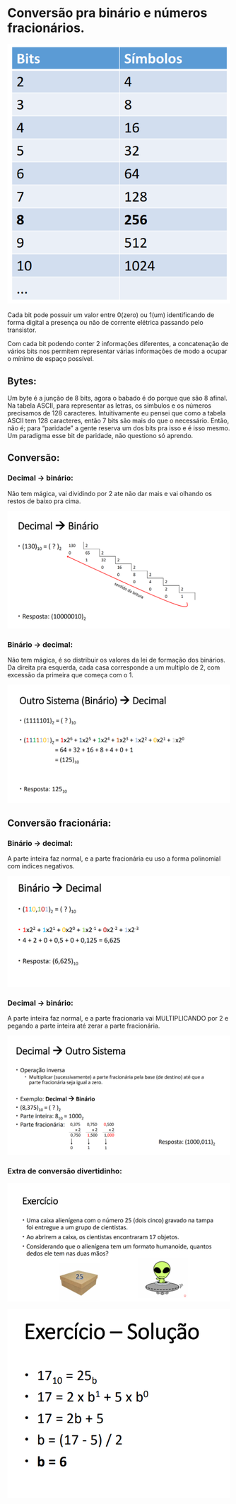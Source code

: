 # Conversão pra binário e números fracionários.

![Captura de tela de 2023-03-16 14-44-28.png](Captura_de_tela_de_2023-03-16_14-44-28.png)

Cada bit pode possuir um valor entre 0(zero) ou 1(um) identificando de forma digital a presença ou não de corrente elétrica passando pelo transistor.

Com cada bit podendo conter 2 informações diferentes, a concatenação de vários bits nos permitem representar várias informações de modo a ocupar o mínimo de espaço possível.

## Bytes:

Um byte é a junção de 8 bits, agora o babado é do porque que são 8 afinal. Na tabela ASCII, para representar as letras, os símbulos e os números precisamos de 128 caracteres. Intuitivamente eu pensei que como a tabela ASCII tem 128 caracteres, então 7 bits são mais do que o necessário. Então, não é; para “paridade” a gente reserva um dos bits pra isso e é isso mesmo. Um paradigma esse bit de paridade, não questiono só aprendo.

## Conversão:

### Decimal → binário:

Não tem mágica, vai dividindo por 2 ate não dar mais e vai olhando os restos de baixo pra cima.

![Untitled](Untitled.png)

### Binário → decimal:

Não tem mágica, é so distribuir os valores da lei de formação dos binários. Da direita pra esquerda, cada casa corresponde a um multiplo de 2, com excessão da primeira que começa com o 1.

![Untitled](Untitled%201.png)

## Conversão fracionária:

### Binário → decimal:

A parte inteira faz normal, e a parte fracionária eu uso a forma polinomial com índices negativos.

![Untitled](Untitled%202.png)

### Decimal → binário:

A parte inteira faz normal, e a parte fracionaria vai MULTIPLICANDO por 2 e pegando a parte inteira até zerar a parte fracionária.

![Untitled](Untitled%203.png)

### Extra de conversão divertidinho:

![Untitled](Untitled%204.png)

![Untitled](Untitled%205.png)
